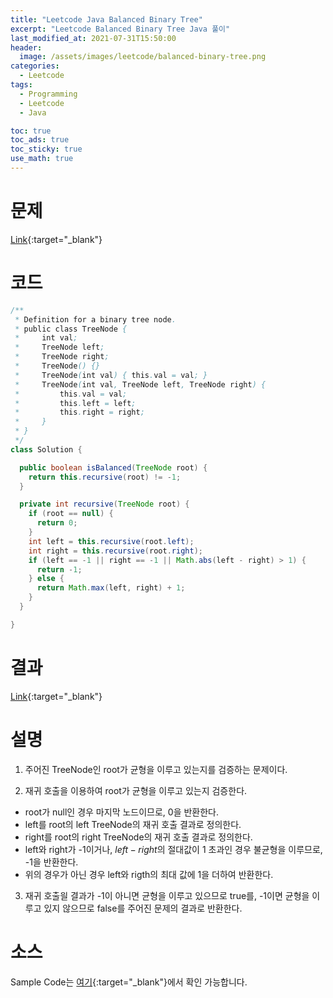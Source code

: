 ```yaml
---
title: "Leetcode Java Balanced Binary Tree"
excerpt: "Leetcode Balanced Binary Tree Java 풀이"
last_modified_at: 2021-07-31T15:50:00
header:
  image: /assets/images/leetcode/balanced-binary-tree.png
categories:
  - Leetcode
tags:
  - Programming
  - Leetcode
  - Java

toc: true
toc_ads: true
toc_sticky: true
use_math: true
---
```

# 문제
[Link](https://leetcode.com/problems/balanced-binary-tree/){:target="_blank"}

# 코드
```java
/**
 * Definition for a binary tree node.
 * public class TreeNode {
 *     int val;
 *     TreeNode left;
 *     TreeNode right;
 *     TreeNode() {}
 *     TreeNode(int val) { this.val = val; }
 *     TreeNode(int val, TreeNode left, TreeNode right) {
 *         this.val = val;
 *         this.left = left;
 *         this.right = right;
 *     }
 * }
 */
class Solution {

  public boolean isBalanced(TreeNode root) {
    return this.recursive(root) != -1;
  }

  private int recursive(TreeNode root) {
    if (root == null) {
      return 0;
    }
    int left = this.recursive(root.left);
    int right = this.recursive(root.right);
    if (left == -1 || right == -1 || Math.abs(left - right) > 1) {
      return -1;
    } else {
      return Math.max(left, right) + 1;
    }
  }

}
```

# 결과
[Link](https://leetcode.com/submissions/detail/530932178/){:target="_blank"}

# 설명
1. 주어진 TreeNode인 root가 균형을 이루고 있는지를 검증하는 문제이다.

2. 재귀 호출을 이용하여 root가 균형을 이루고 있는지 검증한다.
- root가 null인 경우 마지막 노드이므로, 0을 반환한다.
- left를 root의 left TreeNode의 재귀 호출 결과로 정의한다.
- right를 root의 right TreeNode의 재귀 호출 결과로 정의한다.
- left와 right가 -1이거나, $left - right$의 절대값이 1 초과인 경우 불균형을 이루므로, -1을 반환한다.
- 위의 경우가 아닌 경우 left와 rigth의 최대 값에 1을 더하여 반환한다.

3. 재귀 호출읠 결과가 -1이 아니면 균형을 이루고 있으므로 true를, -1이면 균형을 이루고 있지 않으므로 false를 주어진 문제의 결과로 반환한다.

# 소스
Sample Code는 [여기](https://github.com/GracefulSoul/leetcode/blob/master/src/main/java/gracefulsoul/problems/BalancedBinaryTree.java){:target="_blank"}에서 확인 가능합니다.